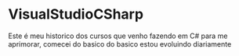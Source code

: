 # VisualStudioCSharp

Este é meu historico dos cursos que venho fazendo em C# para me aprimorar, comecei do basico do basico estou evoluindo diariamente 
